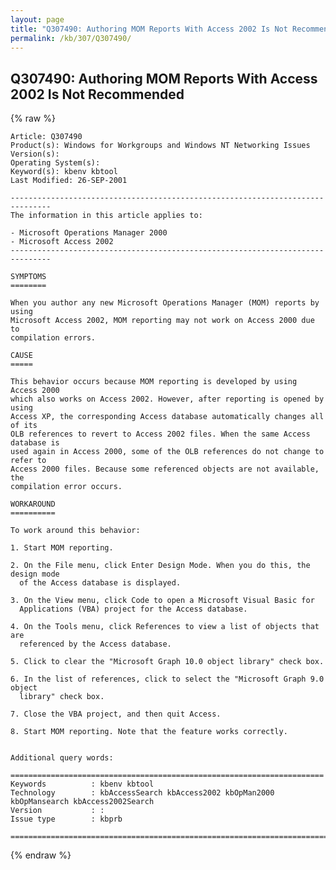 ```yaml
---
layout: page
title: "Q307490: Authoring MOM Reports With Access 2002 Is Not Recommended"
permalink: /kb/307/Q307490/
---
```


## Q307490: Authoring MOM Reports With Access 2002 Is Not Recommended

{% raw %}

	Article: Q307490
	Product(s): Windows for Workgroups and Windows NT Networking Issues
	Version(s): 
	Operating System(s): 
	Keyword(s): kbenv kbtool
	Last Modified: 26-SEP-2001
	
	-------------------------------------------------------------------------------
	The information in this article applies to:
	
	- Microsoft Operations Manager 2000 
	- Microsoft Access 2002 
	-------------------------------------------------------------------------------
	
	SYMPTOMS
	========
	
	When you author any new Microsoft Operations Manager (MOM) reports by using
	Microsoft Access 2002, MOM reporting may not work on Access 2000 due to
	compilation errors.
	
	CAUSE
	=====
	
	This behavior occurs because MOM reporting is developed by using Access 2000
	which also works on Access 2002. However, after reporting is opened by using
	Access XP, the corresponding Access database automatically changes all of its
	OLB references to revert to Access 2002 files. When the same Access database is
	used again in Access 2000, some of the OLB references do not change to refer to
	Access 2000 files. Because some referenced objects are not available, the
	compilation error occurs.
	
	WORKAROUND
	==========
	
	To work around this behavior:
	
	1. Start MOM reporting.
	
	2. On the File menu, click Enter Design Mode. When you do this, the design mode
	  of the Access database is displayed.
	
	3. On the View menu, click Code to open a Microsoft Visual Basic for
	  Applications (VBA) project for the Access database.
	
	4. On the Tools menu, click References to view a list of objects that are
	  referenced by the Access database.
	
	5. Click to clear the "Microsoft Graph 10.0 object library" check box.
	
	6. In the list of references, click to select the "Microsoft Graph 9.0 object
	  library" check box.
	
	7. Close the VBA project, and then quit Access.
	
	8. Start MOM reporting. Note that the feature works correctly.
	
	
	Additional query words:
	
	======================================================================
	Keywords          : kbenv kbtool 
	Technology        : kbAccessSearch kbAccess2002 kbOpMan2000 kbOpMansearch kbAccess2002Search
	Version           : :
	Issue type        : kbprb
	
	=============================================================================
	

{% endraw %}
